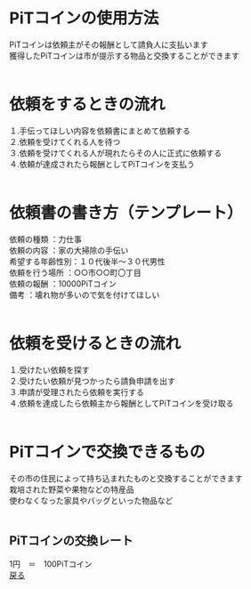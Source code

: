  # PiTコインの使用方法<br>
PiTコインは依頼主がその報酬として請負人に支払います<br>
獲得したPiTコインは市が提示する物品と交換することができます<br>
<br>
# 依頼をするときの流れ<br>
１.手伝ってほしい内容を依頼書にまとめて依頼する<br>
２.依頼を受けてくれる人を待つ<br>
３.依頼を受けてくれる人が現れたらその人に正式に依頼する<br>
４.依頼が達成されたら報酬としてPiTコインを支払う<br>
<br>
# 依頼書の書き方（テンプレート）<br>
依頼の種類	：力仕事<br>
依頼の内容	：家の大掃除の手伝い<br>
希望する年齢性別：１０代後半～３０代男性<br>
依頼を行う場所	：○○市○○町〇丁目<br>
依頼の報酬	：10000PiTコイン<br>
備考		：壊れ物が多いので気を付けてほしい<br>
<br>
# 依頼を受けるときの流れ<br>
１.受けたい依頼を探す<br>
２.受けたい依頼が見つかったら請負申請を出す<br>
３.申請が受理されたら依頼を実行する<br>
４.依頼を達成したら依頼主から報酬としてPiTコインを受け取る<br>
<br>
# PiTコインで交換できるもの<br>
その市の住民によって持ち込まれたものと交換することができます<br>
栽培された野菜や果物などの特産品<br>
使わなくなった家具やバッグといった物品など<br>
<br>
## PiTコインの交換レート<br>
1円　＝　100PiTコイン<br>
[戻る]()
